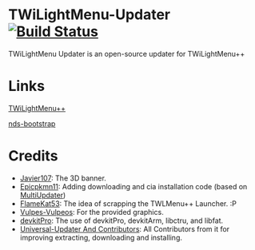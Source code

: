 # TWiLightMenu-Updater [![Build Status](https://dev.azure.com/DS-Homebrew/Builds/_apis/build/status/RocketRobz.TWiLightMenu-Updater?branchName=master)](https://dev.azure.com/DS-Homebrew/Builds/_build?definitionId=15)
TWiLightMenu Updater is an open-source updater for TWiLightMenu++

# Links
[TWiLightMenu++](https://github.com/DS-Homebrew/TWiLightMenu)

[nds-bootstrap](https://github.com/ahezard/nds-bootstrap)

# Credits
* [Javier107](https://github.com/Javier107): The 3D banner.
* [Epicpkmn11](https://github.com/Epicpkmn11): Adding downloading and cia installation code (based on [MultiUpdater](https://github.com/LiquidFenrir/MultiUpdater))
* [FlameKat53](https://github.com/FlameKat53): The idea of scrapping the TWLMenu++ Launcher. :P
* [Vulpes-Vulpeos](https://deviantart.com/vulpes-vulpeos): For the provided graphics.
* [devkitPro](https://github.com/devkitPro): The use of devkitPro, devkitArm, libctru, and libfat.
* [Universal-Updater And Contributors](https://github.com/Universal-Team/Universal-Updater): All Contributors from it for improving extracting, downloading and installing.
